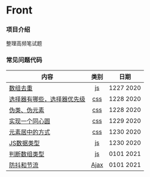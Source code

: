 # Front
### 项目介绍
整理高频笔试题
### 常见问题代码

|  内容   | 类别  | 日期  |
|  ----  | :----:  | :----:  |
| [数组去重](./JS/1、数组去重.html)  | [js](./JS)  | 1227 2020 |
| [选择器有哪些，选择器优先级](./CSS/1.选择器有哪些并说出优先级.html)  | [css](./CSS) | 1228 2020 |
| [伪类、伪元素](./CSS/2.伪类和伪元素.html)  | [css](./CSS) | 1228 2020 |
| [实现一个同心圆](./CSS/3.实现一个同心圆.html)  | [css](./CSS) | 1229 2020 |
| [元素居中的方式](./CSS/元素居中的方式.html)  | [css](./CSS) | 1230 2020 |
| [JS数据类型](./JS/JS数据类型.html)  | [js](./JS)  | 1230 2020 |
| [判断数组类型](./JS/判断数组类型.html)  | [js](./JS)  | 0101 2021 |
| [防抖和节流](./Ajax/防抖和节流.html)  | [Ajax](./Ajax)  | 0101 2021 |
